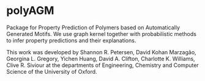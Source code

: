 # polyAGM
Package for Property Prediction of Polymers based on Automatically Generated Motifs. We use graph kernel together with probabilistic methods to infer property predictions and their explanations.

This work was developed by Shannon R. Petersen, David Kohan Marzagão, Georgina L. Gregory, Yichen Huang, David A.
Clifton, Charlotte K. Williams, Clive R. Siviour at the departments of Engineering, Chemistry and Computer Science of the University of Oxford. 

